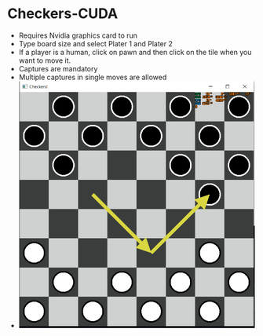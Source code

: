 # Checkers-CUDA
* Requires Nvidia graphics card to run
* Type board size and select Plater 1 and Plater 2
* If a player is a human, click on pawn and then click on the tile when you want to move it. 
* Captures are mandatory
* Multiple captures in single moves are allowed
* ![plot](./Screenshot_1.png)
